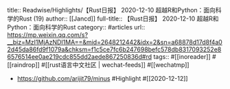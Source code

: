 title:: Readwise/Highlights/【Rust日报】 2020-12-10 超越R和Python：面向科学的Rust (19)
author:: [[Jancd]]
full-title:: 【Rust日报】 2020-12-10 超越R和Python：面向科学的Rust
category:: #articles
url:: https://mp.weixin.qq.com/s?__biz=MzI1MjAzNDI1MA==&mid=2648212442&idx=2&sn=a68878d17d8f4a02d45da86fd9f1079a&chksm=f1c5ce7fc6b247698befc578db8317093252e86576514ee0ae219cdc855dd2aede867250836d#rd
tags:: #[[inoreader]] #[[raindrop]] #[[rust语言中文社区 | wechat-feeds]] #[[wechatmp]]

- https://github.com/arijit79/minus #Highlight #[[2020-12-12]]